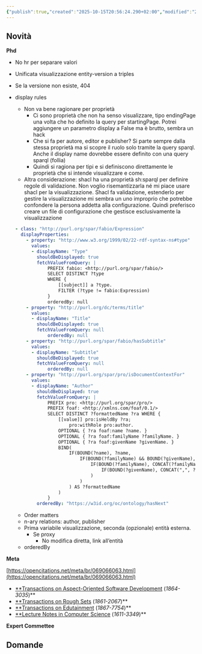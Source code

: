 ```yaml
---
{"publish":true,"created":"2025-10-15T20:56:24.290+02:00","modified":"2025-10-15T20:56:24.292+02:00","cssclasses":""}
---
```



## Novità

**Phd**

- No hr per separare valori
- Unificata visualizzazione entity-version a triples
- Se la versione non esiste, 404
- display rules
    - Non va bene ragionare per proprietà
        - Ci sono proprietà che non ha senso visualizzare, tipo endingPage una volta che ho definito la query per startingPage. Potrei aggiungere un parametro display a False ma è brutto, sembra un hack
        - Che si fa per autore, editor e publisher? Si parte sempre dalla stessa proprietà ma si scopre il ruolo solo tramite la query sparql. Anche il display name dovrebbe essere definito con una query sparql (follia)
        - Quindi si ragiona per tipi e si definiscono direttamente le proprietà che si intende visualizzare e come.
    - Altra considerazione: shacl ha una proprietà sh:sparql per definire regole di validazione. Non voglio risemantizzarla né mi piace usare shacl per la visualizzazione. Shacl fa validazione, estenderlo per gestire la visualizzazione mi sembra un uno improprio che potrebbe confondere la persona addetta alla configurazione. Quindi preferisco creare un file di configurazione che gestisce esclusivamente la visualizzazione
    
    ```yaml
    - class: "http://purl.org/spar/fabio/Expression"
      displayProperties:
        - property: "http://www.w3.org/1999/02/22-rdf-syntax-ns#type"
          values:
          - displayName: "Type"
            shouldBeDisplayed: true
            fetchValueFromQuery: |
                PREFIX fabio: <http://purl.org/spar/fabio/>
                SELECT DISTINCT ?type
                WHERE {
                    [[subject]] a ?type.
                    FILTER (?type != fabio:Expression)
                }
    			orderedBy: null
        - property: "http://purl.org/dc/terms/title"
          values:
          - displayName: "Title"
            shouldBeDisplayed: true
            fetchValueFromQuery: null
    			orderedBy: null
        - property: "http://purl.org/spar/fabio/hasSubtitle"
          values:
          - displayName: "Subtitle"
            shouldBeDisplayed: true
            fetchValueFromQuery: null
    			orderedBy: null
        - property: "http://purl.org/spar/pro/isDocumentContextFor"
          values:
          - displayName: "Author"
            shouldBeDisplayed: true
            fetchValueFromQuery: |
                PREFIX pro: <http://purl.org/spar/pro/>
                PREFIX foaf: <http://xmlns.com/foaf/0.1/>
                SELECT DISTINCT ?formattedName ?ra WHERE {
                    [[value]] pro:isHeldBy ?ra;
                        pro:withRole pro:author.
                    OPTIONAL { ?ra foaf:name ?name. }
                    OPTIONAL { ?ra foaf:familyName ?familyName. }
                    OPTIONAL { ?ra foaf:givenName ?givenName. }
                    BIND(
                        IF(BOUND(?name), ?name,
                            IF(BOUND(?familyName) && BOUND(?givenName), CONCAT(?familyName, ", ", ?givenName),
                                IF(BOUND(?familyName), CONCAT(?familyName, ","), 
                                    IF(BOUND(?givenName), CONCAT(",", ?givenName), "")
                                )
                            )
                        ) AS ?formattedName
                    )
                }
    		orderedBy: "https://w3id.org/oc/ontology/hasNext"
    ```
    
    - Order matters
    - n-ary relations: author, publisher
    - Prima variabile visualizzazione, seconda (opzionale) entità esterna.
        - Se proxy
            - No modifica diretta, link all’entità
    - orderedBy

**Meta**

[https://opencitations.net/meta/br/069066063.html](https://opencitations.net/meta/br/069066063.html)

- [**Transactions on Aspect-Oriented Software Development](https://www.springer.com/series/7584) (*1864-3035*)**
- [**Transactions on Rough Sets](https://www.springer.com/series/7151) (*1861-2067*)**
- [**Transactions on Edutainment](https://www.springer.com/series/8277) (*1867-7754*)**
- [**Lecture Notes in Computer Science](https://www.springer.com/series/558) (*1611-3349*)**

**Expert Commettee**

## Domande